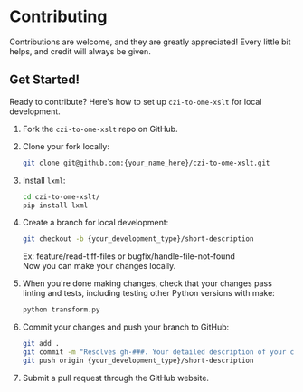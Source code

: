 # Contributing

Contributions are welcome, and they are greatly appreciated! Every little bit
helps, and credit will always be given.

## Get Started!
Ready to contribute? Here's how to set up `czi-to-ome-xslt` for local development.

1. Fork the `czi-to-ome-xslt` repo on GitHub.

2. Clone your fork locally:

    ```bash
    git clone git@github.com:{your_name_here}/czi-to-ome-xslt.git
    ```

3. Install `lxml`:

    ```bash
    cd czi-to-ome-xslt/
    pip install lxml
    ```

4. Create a branch for local development:

    ```bash
    git checkout -b {your_development_type}/short-description
    ```

    Ex: feature/read-tiff-files or bugfix/handle-file-not-found<br>
    Now you can make your changes locally.

5. When you're done making changes, check that your changes pass linting and
   tests, including testing other Python versions with make:

    ```bash
    python transform.py
    ```

6. Commit your changes and push your branch to GitHub:

    ```bash
    git add .
    git commit -m "Resolves gh-###. Your detailed description of your changes."
    git push origin {your_development_type}/short-description
    ```

7. Submit a pull request through the GitHub website.
